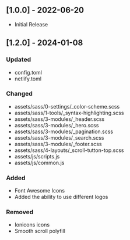 ## [1.0.0] - 2022-06-20

- Initial Release

## [1.2.0] - 2024-01-08

### Updated
- config.toml
- netlify.toml

### Changed
- assets/sass/0-settings/_color-scheme.scss
- assets/sass/1-tools/_syntax-highlighting.scss
- assets/sass/3-modules/_header.scss
- assets/sass/3-modules/_hero.scss
- assets/sass/3-modules/_pagination.scss
- assets/sass/3-modules/_search.scss
- assets/sass/3-modules/_footer.scss
- assets/sass/4-layouts/_scroll-tutton-top.scss
- assets/js/scripts.js
- assets/js/common.js

### Added
- Font Awesome Icons
- Added the ability to use different logos

### Removed
- Ionicons icons
- Smooth scroll polyfill